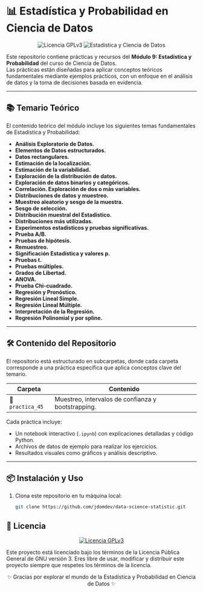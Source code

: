# 📊 Estadística y Probabilidad en Ciencia de Datos

<p align="center">
  <img src="https://img.shields.io/badge/licencia-GPLv3-blue.svg" alt="Licencia GPLv3">
  <img src="https://img.shields.io/badge/Estadística-Ciencia%20de%20Datos-orange.svg" alt="Estadística y Ciencia de Datos">
</p>

Este repositorio contiene prácticas y recursos del **Módulo 9: Estadística y Probabilidad** del curso de Ciencia de Datos.  
Las prácticas están diseñadas para aplicar conceptos teóricos fundamentales mediante ejemplos prácticos, con un enfoque en el análisis de datos y la toma de decisiones basada en evidencia.

---

## 📚 Temario Teórico

El contenido teórico del módulo incluye los siguientes temas fundamentales de Estadística y Probabilidad:

- **Análisis Exploratorio de Datos.**  
- **Elementos de Datos estructurados.**  
- **Datos rectangulares.**  
- **Estimación de la localización.**  
- **Estimación de la variabilidad.**  
- **Exploración de la distribución de datos.**  
- **Exploración de datos binarios y categóricos.**  
- **Correlación. Exploración de dos o más variables.**  
- **Distribuciones de datos y muestreo.**  
- **Muestreo aleatorio y sesgo de la muestra.**  
- **Sesgo de selección.**  
- **Distribución muestral del Estadístico.**  
- **Distribuciones más utilizadas.**  
- **Experimentos estadísticos y pruebas significativas.**  
- **Prueba A/B.**  
- **Pruebas de hipótesis.**  
- **Remuestreo.**  
- **Significación Estadística y valores p.**  
- **Pruebas t.**  
- **Pruebas múltiples.**  
- **Grados de Libertad.**  
- **ANOVA.**  
- **Prueba Chi-cuadrado.**  
- **Regresión y Pronóstico.**  
- **Regresión Lineal Simple.**  
- **Regresión Lineal Múltiple.**  
- **Interpretación de la Regresión.**  
- **Regresión Polinomial y por spline.**

---

## 🛠️ Contenido del Repositorio

El repositorio está estructurado en subcarpetas, donde cada carpeta corresponde a una práctica específica que aplica conceptos clave del temario.

| **Carpeta**          | **Contenido**                                                   |
|-----------------------|----------------------------------------------------------------|
| 📂 `practica_45`      | Muestreo, intervalos de confianza y bootstrapping.             |

Cada práctica incluye:
- Un notebook interactivo (`.ipynb`) con explicaciones detalladas y código Python.
- Archivos de datos de ejemplo para realizar los ejercicios.
- Resultados visuales como gráficos y análisis descriptivo.

---

## 📦 Instalación y Uso

1. Clona este repositorio en tu máquina local:
   ```bash
   git clone https://github.com/jdomdev/data-science-statistic.git

## 📜 Licencia

<p align="center"> <a href="https://www.gnu.org/licenses/gpl-3.0.html" target="_blank"> <img src="https://www.gnu.org/graphics/gplv3-88x31.png" alt="Licencia GPLv3"> </a> </p>
Este proyecto está licenciado bajo los términos de la Licencia Pública General de GNU versión 3.
Eres libre de usar, modificar y distribuir este proyecto siempre que respetes los términos de la licencia.

<p align="center">✨ Gracias por explorar el mundo de la Estadística y Probabilidad en Ciencia de Datos ✨</p> 
